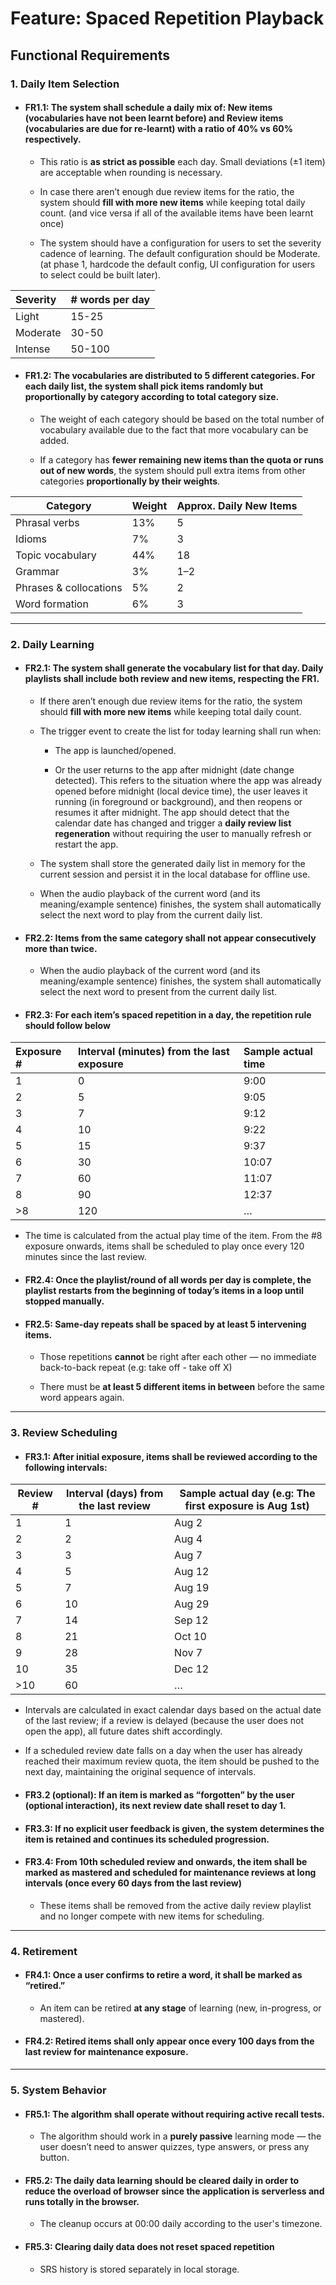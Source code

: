 # **Feature: Spaced Repetition Playback**

## Functional Requirements

### **1\. Daily Item Selection**

* #### **FR1.1**: The system shall schedule a daily mix of: New items (vocabularies have not been learnt before) and Review items (vocabularies are due for re-learnt) with a ratio of 40% vs 60% respectively. 

  * This ratio is **as strict as possible** each day. Small deviations (±1 item) are acceptable when rounding is necessary.

  * In case there aren’t enough due review items for the ratio, the system should **fill with more new items** while keeping total daily count. (and vice versa if all of the available items have been learnt once)

  * The system should have a configuration for users to set the severity cadence of learning. The default configuration should be Moderate. (at phase 1, hardcode the default config, UI configuration for users to select could be built later).

| Severity | \# words per day |
| :---- | :---- |
| Light | 15-25  |
| Moderate | 30-50 |
| Intense | 50-100 |

* #### **FR1.2**: The vocabularies are distributed to 5 different categories. For each daily list, the system shall pick items randomly but proportionally by category according to total category size. 

  * The weight of each category should be based on the total number of vocabulary available due to the fact that more vocabulary can be added.

  * If a category has **fewer remaining new items than the quota or runs out of new words**, the system should pull extra items from other categories **proportionally by their weights**.

| Category | Weight | Approx. Daily New Items |
| ----- | ----- | ----- |
| Phrasal verbs | 13% | 5 |
| Idioms | 7% | 3 |
| Topic vocabulary | 44% | 18 |
| Grammar | 3% | 1–2 |
| Phrases & collocations | 5% | 2 |
| Word formation | 6% | 3 |

---

### **2\. Daily Learning**

* #### **FR2.1**: The system shall generate the vocabulary list for that day. Daily playlists shall include both review and new items, respecting the FR1. 

  * If there aren’t enough due review items for the ratio, the system should **fill with more new items** while keeping total daily count.

  * The trigger event to create the list for today learning shall run when:

    * The app is launched/opened.

    * Or the user returns to the app after midnight (date change detected). This refers to the situation where the app was already opened before midnight (local device time), the user leaves it running (in foreground or background), and then reopens or resumes it after midnight. The app should detect that the calendar date has changed and trigger a **daily review list regeneration** without requiring the user to manually refresh or restart the app.

  * The system shall store the generated daily list in memory for the current session and persist it in the local database for offline use.

  * When the audio playback of the current word (and its meaning/example sentence) finishes, the system shall automatically select the next word to play from the current daily list.

* #### **FR2.2**: Items from the same category shall not appear consecutively more than twice. 

  * When the audio playback of the current word (and its meaning/example sentence) finishes, the system shall automatically select the next word to present from the current daily list.

* #### **FR2.3:** For each item’s spaced repetition in a day, the repetition rule should follow below

| Exposure \# | Interval (minutes) from the last exposure | Sample actual time |
| :---- | :---- | :---- |
| 1 | 0 | 9:00 |
| 2 | 5 | 9:05 |
| 3 | 7 | 9:12 |
| 4 | 10 | 9:22 |
| 5 | 15 | 9:37 |
| 6 | 30 | 10:07 |
| 7 | 60 | 11:07 |
| 8 | 90 | 12:37 |
| \>8 | 120 | … |

  * The time is calculated from the actual play time of the item. From the \#8 exposure onwards, items shall be scheduled to play once every 120 minutes since the last review.

* #### **FR2.4:** Once the playlist/round of all words per day is complete, the playlist restarts from the beginning of today’s items in a loop until stopped manually. 

* #### **FR2.5**: Same-day repeats shall be spaced by at least 5 intervening items. 

  * Those repetitions **cannot** be right after each other — no immediate back-to-back repeat (e.g: take off \- take off X)

  * There must be **at least 5 different items in between** before the same word appears again.

---

### **3\. Review Scheduling**

* #### **FR3.1**: After initial exposure, items shall be reviewed according to the following intervals: 

| Review \# | Interval (days) from the last review | Sample actual day (e.g: The first exposure is Aug 1st) |
| ----- | ----- | ----- |
| 1 | 1 | Aug 2 |
| 2 | 2 | Aug 4 |
| 3 | 3 | Aug 7 |
| 4 | 5 | Aug 12 |
| 5 | 7 | Aug 19 |
| 6 | 10 | Aug 29 |
| 7 | 14 | Sep 12 |
| 8 | 21 | Oct 10 |
| 9 | 28 | Nov 7 |
| 10 | 35 | Dec 12 |
| \>10 | 60 | … |

  * Intervals are calculated in exact calendar days based on the actual date of the last review; if a review is delayed (because the user does not open the app), all future dates shift accordingly.

  * If a scheduled review date falls on a day when the user has already reached their maximum review quota, the item should be pushed to the next day, maintaining the original sequence of intervals.

* #### **FR3.2 (optional)**: If an item is marked as “forgotten” by the user (optional interaction), its next review date shall reset to day 1\. 

* #### **FR3.3**: If no explicit user feedback is given, the system determines the item is retained and continues its scheduled progression. 

* #### **FR3.4:** From 10th scheduled review and onwards, the item shall be marked as mastered and scheduled for maintenance reviews at long intervals (once every 60 days from the last review) 

  * These items shall be removed from the active daily review playlist and no longer compete with new items for scheduling.

---

### **4\. Retirement**

* #### **FR4.1**: Once a user confirms to retire a word, it shall be marked as “retired.” 

  * An item can be retired **at any stage** of learning (new, in-progress, or mastered).

* #### **FR4.2**: Retired items shall only appear once every 100 days from the last review for maintenance exposure. 

---

### **5\. System Behavior**

* #### **FR5.1**: The algorithm shall operate without requiring active recall tests. 

  * The algorithm should work in a **purely passive** learning mode — the user doesn’t need to answer quizzes, type answers, or press any button.

* #### **FR5.2:** The daily data learning should be cleared daily in order to reduce the overload of browser since the application is serverless and runs totally in the browser. 

  * The cleanup occurs at 00:00 daily according to the user's timezone.

* #### **FR5.3:** Clearing daily data **does not reset spaced repetition**
  * SRS history is stored separately in local storage.